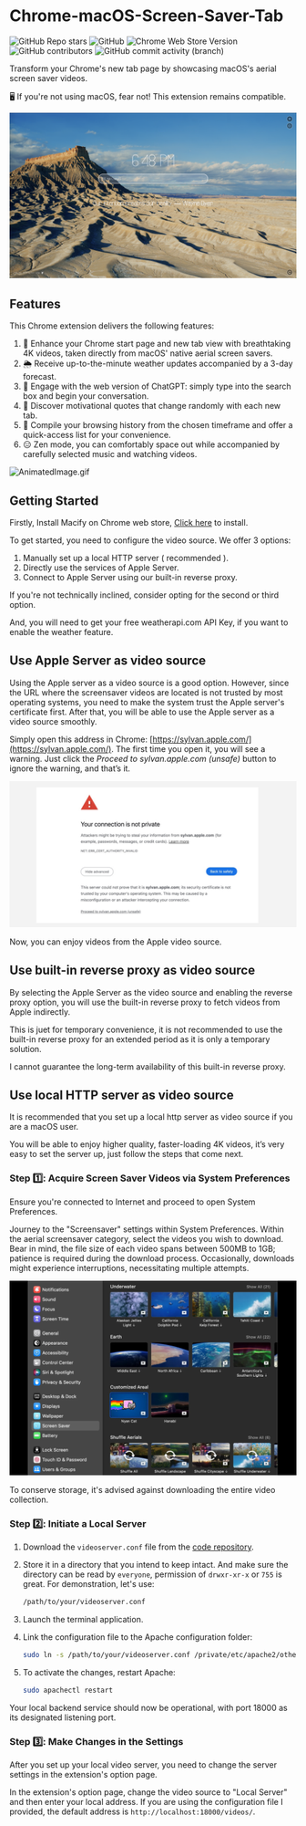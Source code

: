 # Chrome-macOS-Screen-Saver-Tab

![GitHub Repo stars](https://img.shields.io/github/stars/jason5ng32/macOS-Screen-Saver-as-Chrome-New-Tab)
![GitHub](https://img.shields.io/github/license/jason5ng32/macOS-Screen-Saver-as-Chrome-New-Tab)
![Chrome Web Store Version](https://img.shields.io/chrome-web-store/v/lgdipcalomggcjkohjhkhkbcpgladnoe)
![GitHub contributors](https://img.shields.io/github/contributors/jason5ng32/macOS-Screen-Saver-as-Chrome-New-Tab)
![GitHub commit activity (branch)](https://img.shields.io/github/commit-activity/m/jason5ng32/macOS-Screen-Saver-as-Chrome-New-Tab)

Transform your Chrome's new tab page by showcasing macOS's aerial screen saver videos.

🖥️ If you're not using macOS, fear not! This extension remains compatible.

![screenshot.png](src/res/screenshot.png)

## Features

This Chrome extension delivers the following features:

1. 🎥 Enhance your Chrome start page and new tab view with breathtaking 4K videos, taken directly from macOS' native aerial screen savers.
2. 🌦️ Receive up-to-the-minute weather updates accompanied by a 3-day forecast.
3. 💬 Engage with the web version of ChatGPT: simply type into the search box and begin your conversation.
4. 🌟 Discover motivational quotes that change randomly with each new tab.
5. 🔗 Compile your browsing history from the chosen timeframe and offer a quick-access list for your convenience.
6. 😑 Zen mode, you can comfortably space out while accompanied by carefully selected music and watching videos.

![AnimatedImage.gif](screenshot.gif)

## Getting Started

Firstly, Install Macify on Chrome web store,  [Click here](https://chromewebstore.google.com/detail/macify-macos-screensaver/lgdipcalomggcjkohjhkhkbcpgladnoe?hl=zh-CN) to install.

To get started, you need to configure the video source. We offer 3 options:

1. Manually set up a local HTTP server ( recommended ).
2. Directly use the services of Apple Server.
3. Connect to Apple Server using our built-in reverse proxy.

If you're not technically inclined, consider opting for the second or third option.

And, you will need to get your free weatherapi.com API Key, if you want to enable the weather feature.

## Use Apple Server as video source

Using the Apple server as a video source is a good option. However, since the URL where the screensaver videos are located is not trusted by most operating systems, you need to make the system trust the Apple server's certificate first. After that, you will be able to use the Apple server as a video source smoothly.

Simply open this address in Chrome: [https://sylvan.apple.com/](https://sylvan.apple.com/). The first time you open it, you will see a warning. Just click the *Proceed to sylvan.apple.com (unsafe)* button to ignore the warning, and that’s it.

![chromewarnning.png](src/res/chromewarnning.jpg)

Now, you can enjoy videos from the Apple video source.

## Use built-in reverse proxy as video source

By selecting the Apple Server as the video source and enabling the reverse proxy option, you will use the built-in reverse proxy to fetch videos from Apple indirectly.

This is juet for temporary convenience, it is not recommended to use the built-in reverse proxy for an extended period as it is only a temporary solution.

I cannot guarantee the long-term availability of this built-in reverse proxy.

## Use local HTTP server as video source

It is recommended that you set up a local http server as video source if you are a macOS user.

You will be able to enjoy higher quality, faster-loading 4K videos, it’s very easy to set the server up, just follow the steps that come next.

### Step 1️⃣: Acquire Screen Saver Videos via System Preferences

Ensure you're connected to Internet and proceed to open System Preferences.

Journey to the "Screensaver" settings within System Preferences. Within the aerial screensaver category, select the videos you wish to download. Bear in mind, the file size of each video spans between 500MB to 1GB; patience is required during the download process. Occasionally, downloads might experience interruptions, necessitating multiple attempts.

![systempreferrence.jpeg](src/res/systempreferrence.jpg)

To conserve storage, it's advised against downloading the entire video collection.

### Step 2️⃣: Initiate a Local Server

1. Download the `videoserver.conf` file from the [code repository](https://github.com/jason5ng32/macOS-Screen-Saver-as-Chrome-New-Tab).
2. Store it in a directory that you intend to keep intact. And make sure the directory can be read by `everyone`, permission of `drwxr-xr-x` or `755` is great. For demonstration, let's use:

    ```bash
    /path/to/your/videoserver.conf
    ```

3. Launch the terminal application.
4. Link the configuration file to the Apache configuration folder:

    ```bash
    sudo ln -s /path/to/your/videoserver.conf /private/etc/apache2/other
    ```

5. To activate the changes, restart Apache:

    ```bash
    sudo apachectl restart
    ```

Your local backend service should now be operational, with port 18000 as its designated listening port.

### Step 3️⃣: Make Changes in the Settings

After you set up your local video server, you need to change the server settings in the extension's option page.

In the extension's option page, change the video source to "Local Server" and then enter your local address. If you are using the configuration file I provided, the default address is `http://localhost:18000/videos/`.